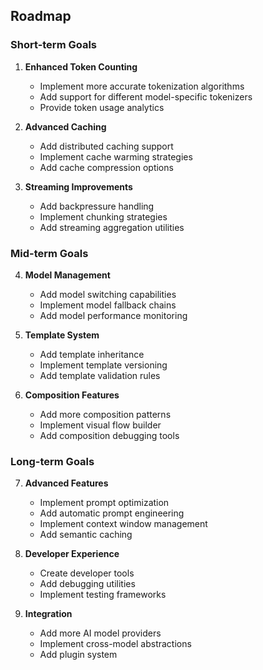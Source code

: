## Roadmap

### Short-term Goals

1. **Enhanced Token Counting**

   - Implement more accurate tokenization algorithms
   - Add support for different model-specific tokenizers
   - Provide token usage analytics

2. **Advanced Caching**

   - Add distributed caching support
   - Implement cache warming strategies
   - Add cache compression options

3. **Streaming Improvements**
   - Add backpressure handling
   - Implement chunking strategies
   - Add streaming aggregation utilities

### Mid-term Goals

4. **Model Management**

   - Add model switching capabilities
   - Implement model fallback chains
   - Add model performance monitoring

5. **Template System**

   - Add template inheritance
   - Implement template versioning
   - Add template validation rules

6. **Composition Features**
   - Add more composition patterns
   - Implement visual flow builder
   - Add composition debugging tools

### Long-term Goals

7. **Advanced Features**

   - Implement prompt optimization
   - Add automatic prompt engineering
   - Implement context window management
   - Add semantic caching

8. **Developer Experience**

   - Create developer tools
   - Add debugging utilities
   - Implement testing frameworks

9. **Integration**
   - Add more AI model providers
   - Implement cross-model abstractions
   - Add plugin system
